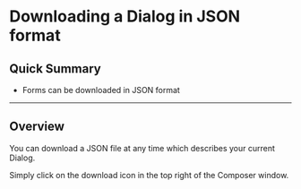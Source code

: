 # Downloading a Dialog in JSON format

## Quick Summary

* Forms can be downloaded in JSON format

---

## Overview  

You can download a JSON file at any time which describes your current Dialog.  

Simply click on the download icon in the top right of the Composer window.

